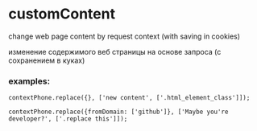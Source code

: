 customContent
==============

change web page content by request context (with saving in cookies)

изменение содержимого веб страницы на основе запроса (с сохранением в куках)

### examples:


```
contextPhone.replace({}, ['new content', ['.html_element_class']]);
```

```
contextPhone.replace({fromDomain: ['github']}, ['Maybe you're developer?', ['.replace this']]);
```
